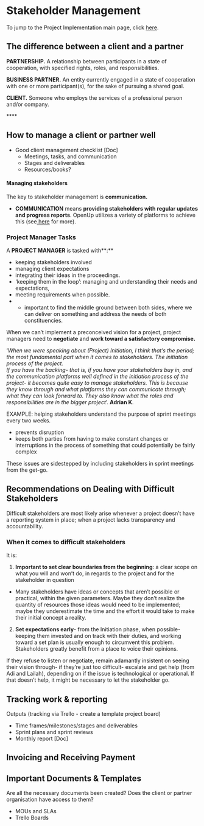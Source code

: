 # Stakeholder Management

To jump to the Project Implementation main page, click [here](./). 

## The difference between a client and a partner

**PARTNERSHIP.** A relationship between participants in a state of cooperation, with specified rights, roles, and responsibilities. 

**BUSINESS PARTNER.** An entity currently engaged in a state of cooperation with one or more participant\(s\), for the sake of pursuing a shared goal. 

**CLIENT.** Someone who employs the services of a professional person and/or company. 

\*\*\*\*

## How to manage a client or partner well

* Good client management checklist \[Doc\]
  * Meetings, tasks, and communication
  * Stages and deliverables
  * Resources/books?

#### Managing stakeholders

The key to stakeholder management is **communication.**

* **COMMUNICATION** means **providing stakeholders with regular updates and progress reports**. OpenUp utilizes a variety of platforms to achieve this \(see[ here](stakeholder-management.md#communication) for more\). 

###  Project Manager Tasks

A **PROJECT MANAGER** is tasked with**:** 

* keeping stakeholders involved
* managing client expectations
* integrating their ideas in the proceedings. 
* ‘keeping them in the loop’: managing and understanding their needs and expectations,
*  meeting requirements when possible. 
* * important to find the middle ground between both sides, where we can deliver on something and address the needs of both constituencies.

When we can’t implement a preconceived vision for a project, project managers need to **negotiate** and **work toward a satisfactory compromise.**   


‘_When we were speaking about \(Project\) Initiation, I think that’s the period; the most fundamental part when it comes to stakeholders. The initiation process of the project.  
If you have the backing- that is, if you have your stakeholders buy in, and the communication platforms well defined in the initiation process of the project- it becomes quite easy to manage stakeholders. This is because they know through and what platforms they can communicate through; what they can look forward to. They also know what the roles and responsibilities are in the bigger project_’. **Adrian K**.    
  


EXAMPLE: helping stakeholders understand the purpose of sprint meetings every two weeks. 

* prevents disruption
* keeps both parties from having to make constant changes or interruptions in the process of something that could potentially be fairly complex

These issues are sidestepped by including stakeholders in sprint meetings from the get-go.   


## Recommendations on Dealing with Difficult Stakeholders

Difficult stakeholders are most likely arise whenever a project doesn’t have a reporting system in place; when a project lacks transparency and accountability. 

### When it comes to difficult stakeholders

It is: 

1. **Important to set clear boundaries from the beginning**: a clear scope on what you will and won’t do, in regards to the project and for the stakeholder in question

* Many stakeholders have ideas or concepts that aren’t possible or practical, within the given parameters. Maybe they don’t realize the quantity of resources those ideas would need to be implemented; maybe they underestimate the time and the effort it would take to make their initial concept a reality. 

2. **Set expectations early**- from the Initiation phase, when possible- keeping them invested and on track with their duties, and working toward a set plan is usually enough to circumvent this problem. Stakeholders greatly benefit from a place to voice their opinions. 

If they refuse to listen or negotiate, remain adamantly insistent on seeing their vision through- if they’re just too difficult- escalate and get help \(from Adi and Lailah\), depending on if the issue is technological or operational. If that doesn’t help, it might be necessary to let the stakeholder go.



## Tracking work & reporting

Outputs \(tracking via Trello - create a template project board\)

* Time frames/milestones/stages and deliverables
* Sprint plans and sprint reviews
* Monthly report \[Doc\]



## Invoicing and Receiving Payment

## Important Documents & Templates

Are all the necessary documents been created? Does the client or partner organisation have access to them?

* MOUs and SLAs
* Trello Boards

